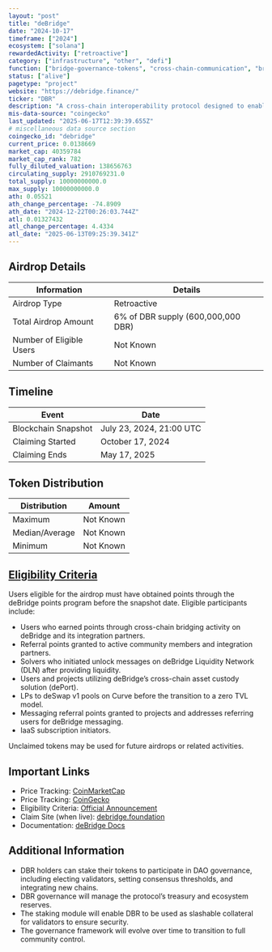 ```yaml
---
layout: "post"
title: "deBridge"
date: "2024-10-17"
timeframe: ["2024"]
ecosystem: ["solana"]
rewardedActivity: ["retroactive"]
category: ["infrastructure", "other", "defi"]
function: ["bridge-governance-tokens", "cross-chain-communication", "bridge", "cross-chain", "intent"]
status: ["alive"]
pagetype: "project"
website: "https://debridge.finance/"
ticker: "DBR"
description: "A cross-chain interoperability protocol designed to enable seamless asset transfers and messaging between blockchains."
mis-data-source: "coingecko"
last_updated: "2025-06-17T12:39:39.655Z"
# miscellaneous data source section
coingecko_id: "debridge"
current_price: 0.0138669
market_cap: 40359784
market_cap_rank: 782
fully_diluted_valuation: 138656763
circulating_supply: 2910769231.0
total_supply: 10000000000.0
max_supply: 10000000000.0
ath: 0.05521
ath_change_percentage: -74.8909
ath_date: "2024-12-22T00:26:03.744Z"
atl: 0.01327432
atl_change_percentage: 4.4334
atl_date: "2025-06-13T09:25:39.341Z"
---
```


## Airdrop Details

| Information              | Details                            |
| ------------------------ | ---------------------------------- |
| Airdrop Type             | Retroactive                        |
| Total Airdrop Amount     | 6% of DBR supply (600,000,000 DBR) |
| Number of Eligible Users | Not Known                          |
| Number of Claimants      | Not Known                          |

## Timeline

| Event               | Date                     |
| ------------------- | ------------------------ |
| Blockchain Snapshot | July 23, 2024, 21:00 UTC |
| Claiming Started    | October 17, 2024         |
| Claiming Ends       | May 17, 2025             |

## Token Distribution

| Distribution   | Amount    |
| -------------- | --------- |
| Maximum        | Not Known |
| Median/Average | Not Known |
| Minimum        | Not Known |

## [Eligibility Criteria](https://debridge.finance/learn/blog/debridge-introduces-dbr/)

Users eligible for the airdrop must have obtained points through the deBridge points program before the snapshot date. Eligible participants include:

- Users who earned points through cross-chain bridging activity on deBridge and its integration partners.
- Referral points granted to active community members and integration partners.
- Solvers who initiated unlock messages on deBridge Liquidity Network (DLN) after providing liquidity.
- Users and projects utilizing deBridge’s cross-chain asset custody solution (dePort).
- LPs to deSwap v1 pools on Curve before the transition to a zero TVL model.
- Messaging referral points granted to projects and addresses referring users for deBridge messaging.
- IaaS subscription initiators.

Unclaimed tokens may be used for future airdrops or related activities.

## Important Links

- Price Tracking: [CoinMarketCap](https://coinmarketcap.com/currencies/debridge)
- Price Tracking: [CoinGecko](https://www.coingecko.com/en/coins/debridge)
- Eligibility Criteria: [Official Announcement](https://debridge.finance/learn/blog/debridge-introduces-dbr/)
- Claim Site (when live): [debridge.foundation](https://debridge.foundation)
- Documentation: [deBridge Docs](https://docs.debridge.foundation/)

## Additional Information

- DBR holders can stake their tokens to participate in DAO governance, including electing validators, setting consensus thresholds, and integrating new chains.
- DBR governance will manage the protocol’s treasury and ecosystem reserves.
- The staking module will enable DBR to be used as slashable collateral for validators to ensure security.
- The governance framework will evolve over time to transition to full community control.